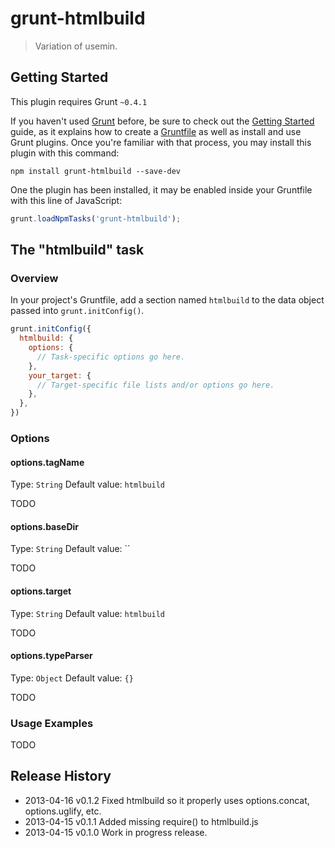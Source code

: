 # grunt-htmlbuild

> Variation of usemin.

## Getting Started
This plugin requires Grunt `~0.4.1`

If you haven't used [Grunt](http://gruntjs.com/) before, be sure to check out the [Getting Started](http://gruntjs.com/getting-started) guide, as it explains how to create a [Gruntfile](http://gruntjs.com/sample-gruntfile) as well as install and use Grunt plugins. Once you're familiar with that process, you may install this plugin with this command:

```shell
npm install grunt-htmlbuild --save-dev
```

One the plugin has been installed, it may be enabled inside your Gruntfile with this line of JavaScript:

```js
grunt.loadNpmTasks('grunt-htmlbuild');
```

## The "htmlbuild" task

### Overview
In your project's Gruntfile, add a section named `htmlbuild` to the data object passed into `grunt.initConfig()`.

```js
grunt.initConfig({
  htmlbuild: {
    options: {
      // Task-specific options go here.
    },
    your_target: {
      // Target-specific file lists and/or options go here.
    },
  },
})
```

### Options

#### options.tagName
Type: `String`
Default value: `htmlbuild`

TODO

#### options.baseDir
Type: `String`
Default value: ``

TODO

#### options.target
Type: `String`
Default value: `htmlbuild`

TODO

#### options.typeParser
Type: `Object`
Default value: `{}`

TODO

### Usage Examples

TODO

## Release History

* 2013-04-16   v0.1.2   Fixed htmlbuild so it properly uses options.concat, options.uglify, etc.
* 2013-04-15   v0.1.1   Added missing require() to htmlbuild.js
* 2013-04-15   v0.1.0   Work in progress release.
